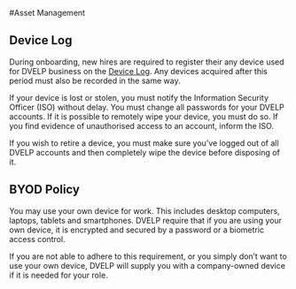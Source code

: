 #Asset Management

## Device Log

During onboarding, new hires are required to register their any device used for
DVELP business on the [Device
Log](https://docs.google.com/spreadsheets/d/1DV6c4mM0YExWZbqztMBWbKUqNlQjDYSBWLHTuvpn3ls/edit#gid=90742438).
Any devices acquired after this period must also be recorded in the same way.

If your device is lost or stolen, you must notify the Information Security
Officer (ISO) without delay. You must change all passwords for your DVELP
accounts. If it is possible to remotely wipe your device, you must do so. If you
find evidence of unauthorised access to an account, inform the ISO.

If you wish to retire a device, you must make sure you’ve logged out of all
DVELP accounts and then completely wipe the device before disposing of it.

## BYOD Policy

You may use your own device for work. This includes desktop computers, laptops,
tablets and smartphones. DVELP require that if you are using your own device, it
is encrypted and secured by a password or a biometric access control.

If you are not able to adhere to this requirement, or you simply don’t want to
use your own device, DVELP will supply you with a company-owned device if it is
needed for your role.
